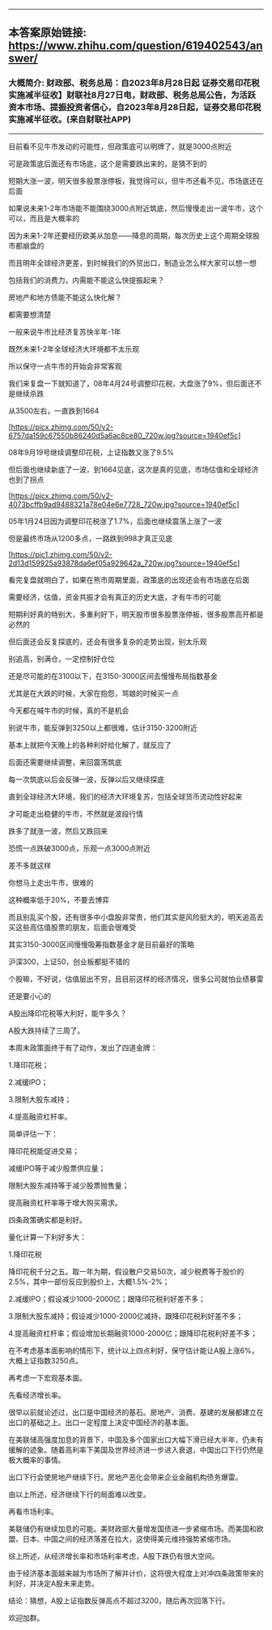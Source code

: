 ----------------------------------------
## 本答案原始链接: https://www.zhihu.com/question/619402543/answer/
### 大概简介: 财政部、税务总局：自2023年8月28日起 证券交易印花税实施减半征收】财联社8月27日电，财政部、税务总局公告，为活跃资本市场、提振投资者信心，自2023年8月28日起，证券交易印花税实施减半征收。(来自财联社APP)
----------------------------------------
目前看不见牛市发动的可能性，但政策底可以明牌了，就是3000点附近

可是政策底后面还有市场底，这个是需要跌出来的，是猜不到的

短期大涨一波，明天很多股票涨停板，我觉得可以，但牛市还看不见，市场底还在后面

如果说未来1-2年市场能不能围绕3000点附近筑底，然后慢慢走出一波牛市，这个可以，而且是大概率的

因为未来1-2年还要经历欧美从加息——降息的周期，每次历史上这个周期全球股市都崩盘的

而且明年全球经济更差，到时候我们的外贸出口，制造业怎么样大家可以想一想

包括我们的消费力，内需能不能这么快提振起来？

房地产和地方债能不能这么快化解？

都需要想清楚

一般来说牛市比经济复苏快半年-1年

既然未来1-2年全球经济大环境都不太乐观

所以保守一点牛市的开始会非常客观




我们来复盘一下就知道了，08年4月24号调整印花税，大盘涨了9%，但后面还不是继续杀跌

从3500左右，一直跌到1664

[https://picx.zhimg.com/50/v2-6757da159c67550b86240d5a6ac8ce80_720w.jpg?source=1940ef5c]




08年9月19号继续调整印花税，上证指数又涨了9.5%

但后面也继续新底了一波，到1664见底，这次是真的见底，市场估值和全球经济也到了拐点

[https://picx.zhimg.com/50/v2-4073bcffb9ad9488321a78e04e6e7728_720w.jpg?source=1940ef5c]




05年1月24日因为调整印花税涨了1.7%，后面也继续震荡上涨了一波

但是最终市场从1200多点，一路跌到998才真正见底

[https://pic1.zhimg.com/50/v2-2d13d159925a93878da6ef05a929642a_720w.jpg?source=1940ef5c]

看完复盘就明白了，如果在熊市周期里面，政策底的出现还会有市场底在后面

需要经济，估值，资金共振才会有真正的历史大底，才有牛市的可能




短期利好真的特别大，多重利好下，明天股市很多股票涨停板，很多股票高开都是必然的

但后面还会反复探底的，还会有很多复杂的走势出现，别太乐观

别追高，别满仓，一定控制好仓位

还是尽可能的在3100以下，在3150-3000区间去慢慢布局指数基金

尤其是在大跌的时候，大家在抱怨，骂娘的时候买一点

今天都在喊牛市的时候，真的不是机会

别说牛市，能反弹到3250以上都很难，估计3150-3200附近

基本上就把今天晚上的各种利好给化解了，就反应了

后面还需要继续调整，来回震荡筑底

每一次筑底以后会反弹一波，反弹以后又继续探底

直到全球经济大环境，我们的经济大环境复苏，包括全球货币流动性好起来

才可能走出稳健的牛市，不然就是波段行情

跌多了就涨一波，然后又跌回来

恐慌一点跌破3000点，乐观一点3000点附近

差不多就这样

你想马上走出牛市，很难的

这种概率低于20%，不要去博弈




而且别乱买个股，还有很多中小盘股非常贵，他们其实是风险挺大的，明天追高去买这些高估值股票的朋友，后面会很难受

其实3150-3000区间慢慢吸筹指数基金才是目前最好的策略

沪深300，上证50，创业板都挺不错的

个股嘛，不好说，估值层出不穷，且目前这样的经济情况，很多公司就怕业绩暴雷

还是要小心的

A股出降印花税等大利好，能牛多久？




A股大跌持续了三周了。

本周末政策面终于有了动作，发出了四道金牌：

1.降印花税；

2.减缓IPO；

3.限制大股东减持；

4.提高融资杠杆率。




简单评估一下：

降印花税能促进交易；

减缓IPO等于减少股票供应量；

限制大股东减持等于减少股票抛售量；

提高融资杠杆率等于增大购买需求。

四条政策确实都是利好。




量化计算一下利好多大：

1.降印花税

降印花税千分之五。取一年为期，假设散户交易50次，减少税费等于股价的2.5%，其中一部份反应到股价上，大概1.5%-2%；

2.减缓IPO；假设减少1000-2000亿；跟降印花税利好差不多；

3.限制大股东减持；假设减少1000-2000亿减持，跟降印花税利好差不多；

4.提高融资杠杆率；假设增加长期融资1000-2000亿；跟降印花税利好差不多；




在不考虑基本面影响的情形下，统计以上四点利好，保守估计能让A股上涨6%，大概上证指数3250点。




再考虑一下宏观基本面。

先看经济增长率。

很早以前就论述过，出口是中国经济的基石。房地产、消费、基建的发展都建立在出口的基础之上。出口一定程度上决定中国经济的基本面。

在美联储高强度加息的背景下，中国及多个国家出口大幅下滑已经大半年，仍未有缓解的迹象。随着高利率下美国及世界经济进一步进入衰退，中国出口下行仍然是极大概率的事情。

出口下行会使房地产继续下行。房地产恶化会带来企业金融机构债务爆雷。

由以上所述，经济继续下行的局面难以改变。




再看市场利率。

美联储仍有继续加息的可能。美财政部大量增发国债进一步紧缩市场。而美国和欧盟、日本、中国之间的经济落差在拉大，这使得美元维持强势紧缩市场。




综上所述，从经济增长率和市场利率考虑，A股下跌仍有很大空间。




由于经济基本面越来越为市场所了解并计价，这将很大程度上对冲四条政策带来的利好，并决定A股未来走势。




结论：猜想，A股上证指数反弹高点不超过3200，随后再次回落下行。

欢迎加群。